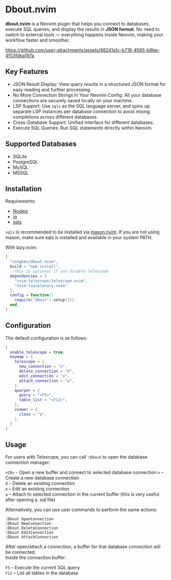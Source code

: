 # Dbout.nvim

**dbout.nvim** is a Neovim plugin that helps you connect to databases, execute SQL queries, and display the results in **JSON format**. 
No need to switch to external tools — everything happens inside Neovim, making your workflow faster and smoother.

https://github.com/user-attachments/assets/88241a1c-b718-4595-b9be-4f53fdba197a

## Key Features

* JSON Result Display: View query results in a structured JSON format for easy reading and further processing.
* No More Connection Strings In Your Neovim Config: All your database connections are securely saved locally on your machine.
* LSP Support: Use `sqls` as the SQL language server, and spins up separate LSP instances per database connection to avoid mixing completions across different databases.
* Cross-Database Support: Unified interface for different databases.
* Execute SQL Queries: Run SQL statements directly within Neovim.

## Supported Databases

* SQLite
* PostgreSQL
* MySQL
* MSSQL

## Installation

Requirements:

* [Nodejs](https://github.com/nodejs/node)
* [jq](https://github.com/jqlang/jq)
* [sqls](https://github.com/sqls-server/sqls)

`sqls` is recommended to be installed via [mason.nvim](https://github.com/mason-org/mason.nvim). If you are not using mason, make sure sqls is installed and available in your system PATH.

With lazy.nvim:

```lua
{
  "zongben/dbout.nvim",
  build = "npm install",
  --this is optional if you disable telescope
  dependencies = {
    "nvim-telescope/telescope.nvim",
    "nvim-lua/plenary.nvim"
  },
  config = function()
    require("dbout").setup({})
  end,
}
```

## Configuration

The default configuration is as follows:

```lua
{
  enable_telescope = true,
  keymap = {
    telescope = {
      new_connection = "n",
      delete_connection = "d",
      edit_connection = "e",
      attach_connection = "a",
    },
    queryer = {
      query = "<F5>",
      table_list = "<F12>",
    },
    viewer = {
      close = "q",
    },
  }
}
```

## Usage

For users with Telescope, you can call `:Dbout` to open the database connection manager:

`<CR>` - Open a new buffer and connect to selected database connection
`n` – Create a new database connection  
`d` – Delete an existing connection  
`e` – Edit an existing connection  
`a` – Attach to selected connection in the current buffer (this is very useful after opening a .sql file)

Alternatively, you can use user commands to perform the same actions:

`:Dbout OpenConnection`  
`:Dbout NewConnection`  
`:Dbout DeleteConnection`  
`:Dbout EditConnection`  
`:Dbout AttachConnection`  

After open/attach a connection, a buffer for that database connection will be connected.  
Inside the connection buffer:  

`F5` – Execute the current SQL query  
`F12` – List all tables in the database  
